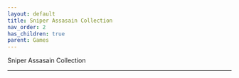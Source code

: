 ```yaml
---
layout: default
title: Sniper Assasain Collection
nav_order: 2
has_children: true
parent: Games
---
```


Sniper Assasain Collection

---

